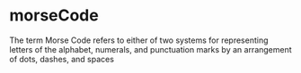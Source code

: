 # morseCode
The term Morse Code refers to either of two systems for representing letters of the alphabet, numerals, and punctuation marks by an arrangement of dots, dashes, and spaces
